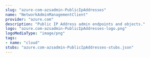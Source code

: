 ```yaml
---
slug: "azure-com-azsadmin-PublicIpAddresses"
name: "NetworkAdminManagementClient"
provider: "azure.com"
description: "Public IP Address admin endpoints and objects."
logo: "azure.com-azsadmin-PublicIpAddresses-logo.png"
logoMediaType: "image/png"
tags:
- name: "cloud"
stubs: "azure.com-azsadmin-PublicIpAddresses-stubs.json"
---
```

